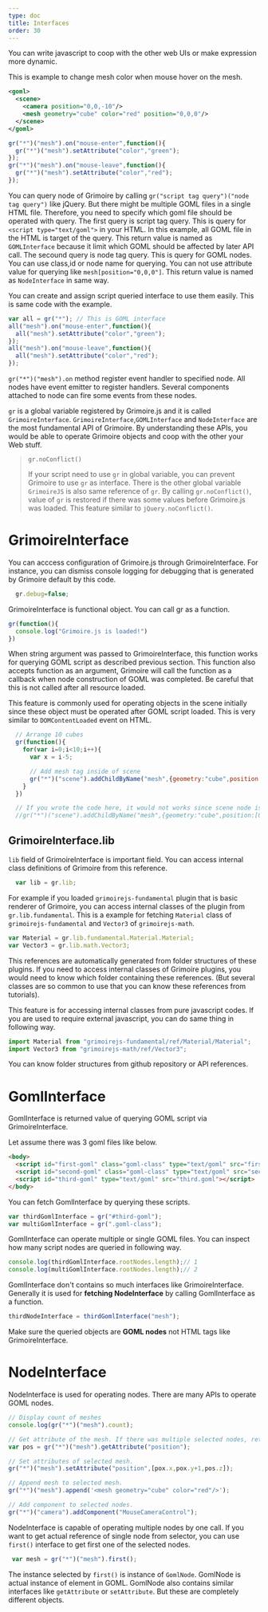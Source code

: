 ```yaml
---
type: doc
title: Interfaces
order: 30
---
```


You can write javascript to coop with the other web UIs or make expression more dynamic.

This is example to change mesh color when mouse hover on the mesh.

```xml
<goml>
  <scene>
    <camera position="0,0,-10"/>
    <mesh geometry="cube" color="red" position="0,0,0"/>
  </scene>
</goml>
```

```javascript
gr("*")("mesh").on("mouse-enter",function(){
  gr("*")("mesh").setAttribute("color","green");
});
gr("*")("mesh").on("mouse-leave",function(){
  gr("*")("mesh").setAttribute("color","red");
});
```

You can query node of Grimoire by calling `gr("script tag query")("node tag query")` like jQuery.
But there might be multiple GOML files in a single HTML file. Therefore, you need to specify which goml file should be operated with query.
The first query is script tag query. This is query for `<script type="text/goml">` in your HTML. In this example, all GOML file in the HTML is target of the query. This return value is named as `GOMLInterface` because it limit which GOML should be affected by later API call.
The secound query is node tag query. This is query for GOML nodes. You can use class,id or node name for querying.
You can not use attribute value for querying like `mesh[position="0,0,0"]`.
This return value is named as `NodeInterface` in same way.

You can create and assign script queried interface to use them easily. This is same code with the example.

```javascript
var all = gr("*"); // This is GOML interface
all("mesh").on("mouse-enter",function(){
  all("mesh").setAttribute("color","green");
});
all("mesh").on("mouse-leave",function(){
  all("mesh").setAttribute("color","red");
});

```

`gr("*")("mesh").on` method register event handler to specified node. All nodes have event emitter to register handlers.
Several components attached to node can fire some events from these nodes.

`gr` is a global variable registered by Grimoire.js and it is called `GrimoireInterface`.
`GrimoireInterface`,`GOMLInterface` and `NodeInterface` are the most fundamental API of Grimoire.
By understanding these APIs, you would be able to operate Grimoire objects and coop with the other your Web stuff.

> `gr.noConflict()`
>
> If your script need to use `gr` in global variable, you can prevent Grimoire to use `gr` as interface.
> There is the other global variable `GrimoireJS` is also same reference of `gr`.
> By calling `gr.noConflict()`, value of `gr` is restored if there was some values before Grimoire.js was loaded.
> This feature similar to `jQuery.noConflict()`.

# GrimoireInterface


You can acccess configuration of Grimoire.js through GrimoireInterface.
For instance, you can dismiss console logging for debugging that is generated by Grimoire default by this code.

```javascript
  gr.debug=false;
```

GrimoireInterface is functional object. You can call gr as a function.

```javascript
gr(function(){
  console.log("Grimoire.js is loaded!")
})
```

When string argument was passed to GrimoireInterface, this function works for querying GOML script as described previous section.
This function also accepts function as an argument, Grimoire will call the function as a callback when node construction of GOML was completed. Be careful that this is not called after all resource loaded.

This feature is commonly used for operating objects in the scene initially since these object must be operated after GOML script loaded. This is very similar to `DOMContentLoaded` event on HTML.

```javascript
  // Arrange 10 cubes
  gr(function(){
    for(var i=0;i<10;i++){
      var x = i-5;

      // Add mesh tag inside of scene
      gr("*")("scene").addChildByName("mesh",{geometry:"cube",position:[x,0,0]});
    }
  })

  // If you wrote the code here, it would not works since scene node is not loaded yet.
  //gr("*")("scene").addChildByName("mesh",{geometry:"cube",position:[0,0,0]});

```

## GrimoireInterface.lib

`lib` field of GrimoireInterface is important field. You can access internal class definitions of Grimoire from this reference.

```javascript
  var lib = gr.lib;
```

For example if you loaded `grimoirejs-fundamental` plugin that is basic renderer of Grimoire, you can access internal classes of the plugin from `gr.lib.fundamental`. This is a example for fetching `Material` class of `grimoirejs-fundamental` and `Vector3` of `grimoirejs-math`.

```js
var Material = gr.lib.fundamental.Material.Material;
var Vector3 = gr.lib.math.Vector3;
```

This references are automatically generated from folder structures of these plugins. If you need to access internal classes of Grimoire plugins, you would need to know which folder containing these references. (But several classes are so common to use that you can know these references from tutorials).

This feature is for accessing internal classes from pure javascript codes. If you are used to require external javascript, you can do same thing in following way.

```js
import Material from "grimoirejs-fundamental/ref/Material/Material";
import Vector3 from "grimoirejs-math/ref/Vector3";
```

You can know folder structures from github repository or API references.

# GomlInterface

GomlInterface is returned value of querying GOML script via GrimoireInterface.

Let assume there was 3 goml files like below.
```html
<body>
  <script id="first-goml" class="goml-class" type="text/goml" src="first.goml"></script>
  <script id="second-goml" class="goml-class" type="text/goml" src="second.goml"></script>
  <script id="third-goml" type="text/goml" src="third.goml"></script>
</body>
```

You can fetch GomlInterface by querying these scripts.

```javascript
var thirdGomlInterface = gr("#third-goml");
var multiGomlInterface = gr(".goml-class");
```

GomlInterface can operate multiple or single GOML files.
You can inspect how many script nodes are queried in following way.

```javascript
console.log(thirdGomlInterface.rootNodes.length);// 1
console.log(multiGomlInterface.rootNodes.length);// 2
```

GomlInterface don't contains so much interfaces like GrimoireInterface.
Generally it is used for **fetching NodeInterface** by calling GomlInterface as a function.

```javascript
thirdNodeInterface = thirdGomlInterface("mesh");
```

Make sure the queried objects are **GOML nodes** not HTML tags like GrimoireInterface.

# NodeInterface

NodeInterface is used for operating nodes. There are many APIs to operate GOML nodes.

```javascript
// Display count of meshes
console.log(gr("*")("mesh").count);

// Get attribute of the mesh. If there was multiple selected nodes, returned value is first one.
var pos = gr("*")("mesh").getAttribute("position");

// Set attributes of selected mesh.
gr("*")("mesh").setAttribute("position",[pox.x,pox.y+1,pos.z]);

// Append mesh to selected mesh.
gr("*")("mesh").append('<mesh geometry="cube" color="red"/>');

// Add component to selected nodes.
gr("*")("camera").addComponent("MouseCameraControl");

```

NodeInterface is capable of operating multiple nodes by one call.
If you want to get actual reference of single node from selector, you can use `first()` interface to get first one of the selected nodes.

```javascript
 var mesh = gr("*")("mesh").first();
```

The instance selected by `first()` is instance of `GomlNode`. GomlNode is actual instance of element in GOML.
GomlNode also contains similar interfaces like `getAttribute` or `setAttribute`. But these are completely different objects.
